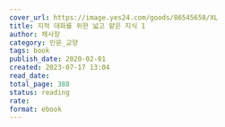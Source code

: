 ```yaml
---
cover_url: https://image.yes24.com/goods/86545658/XL
title: 지적 대화를 위한 넓고 얕은 지식 1
author: 채사장
category: 인문_교양
tags: book
publish_date: 2020-02-01
created: 2023-07-17 13:04
read_date:
total_page: 388
status: reading
rate:
format: ebook
---
```

